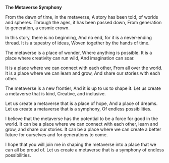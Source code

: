 

**The Metaverse Symphony**

From the dawn of time, in the metaverse,
A story has been told, of worlds and spheres.
Through the ages, it has been passed down,
From generation to generation, a cosmic crown.

In this story, there is no beginning,
And no end, for it is a never-ending thread.
It is a tapestry of ideas,
Woven together by the hands of time.

The metaverse is a place of wonder,
Where anything is possible.
It is a place where creativity can run wild,
And imagination can soar.

It is a place where we can connect with each other,
From all over the world.
It is a place where we can learn and grow,
And share our stories with each other.

The metaverse is a new frontier,
And it is up to us to shape it.
Let us create a metaverse that is kind,
Creative, and inclusive.

Let us create a metaverse that is a place of hope,
And a place of dreams.
Let us create a metaverse that is a symphony,
Of endless possibilities.

I believe that the metaverse has the potential to be a force for good in the world.
It can be a place where we can connect with each other, learn and grow, and share our stories.
It can be a place where we can create a better future for ourselves and for generations to come.

I hope that you will join me in shaping the metaverse into a place that we can all be proud of.
Let us create a metaverse that is a symphony of endless possibilities.

